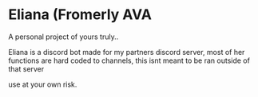 # Eliana (Fromerly AVA

A personal project of yours truly..

Eliana is a discord bot made for my partners discord server, most of her functions are hard coded to channels, this isnt meant to be ran outside of that server

use at your own risk.
